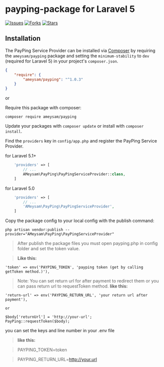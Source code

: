# payping-package for Laravel 5

[![Issues](https://img.shields.io/github/issues/ameysam/payping-package.svg?style=flat-square)](https://github.com/ameysam/payping-package/issues)
[![Forks](https://img.shields.io/github/forks/ameysam/payping-package.svg?style=flat-square)](https://github.com/ameysam/payping-package/network/members)
[![Stars](https://img.shields.io/github/stars/ameysam/payping-package.svg?style=flat-square)](https://github.com/ameysam/payping-package/stargazers)

## Installation

The PayPing Service Provider can be installed via [Composer](http://getcomposer.org) by requiring the
`ameysam/payping` package and setting the `minimum-stability` to `dev` (required for Laravel 5) in your
project's `composer.json`.

```json
{
    "require": {
        "ameysam/payping": "^1.0.3"
    }
}
```

or

Require this package with composer:

```
composer require ameysam/payping
```

Update your packages with ```composer update``` or install with ```composer install```.


Find the `providers` key in `config/app.php` and register the PayPing Service Provider.

for Laravel 5.1+
```php
    'providers' => [
        // ...
        AMeysam\PayPing\PayPingServiceProvider::class,
    ]
```
for Laravel 5.0
```php
    'providers' => [
        // ...
        'AMeysam\PayPing\PayPingServiceProvider',
    ]
```

Copy the package config to your local config with the publish command:

```shell
php artisan vendor:publish --provider="AMeysam\PayPing\PayPingServiceProvider"
```

> After publish the package files you must open payping.php in config folder and set the token value.
> 

> **Like this:**

	'token' => env('PAYPING_TOKEN', 'payping token (get by calling getToken method.)'),
    
>   
    
>
> Note: You can set return url for after payment to redirect them or you can pass return url to requestToken method.
> **like this:**
>

    'return-url' => env('PAYPING_RETURN_URL', 'your return url after payment'),
    
    or
    
    $body['returnUrl'] = 'http://your-url';
    PayPing::requestToken($body);
    
>

you can set the keys and line number in your .env file

> **like this:**

> PAYPING_TOKEN=token

> PAYPING_RETURN_URL=http://your.url
